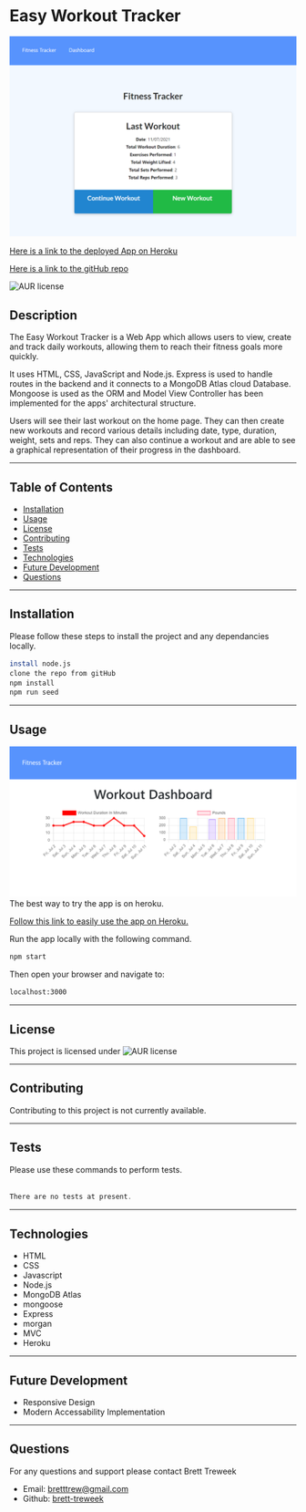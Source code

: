 # Easy Workout Tracker  
  
![Homepage of app](./public/images/fitnessScreenshot.PNG)

[Here is a link to the deployed App on Heroku](https://easy-fitness-tracker.herokuapp.com/?id=60ead717dc3d640015128395)

[Here is a link to the gitHub repo](https://github.com/brett-treweek/Easy-Workout-Tracker)  

![AUR license](https://img.shields.io/static/v1?label=License&message=MIT&color=blue)

## Description
The Easy Workout Tracker is a Web App which allows users to view, create and track daily workouts, allowing them to reach their fitness goals more quickly.  

It uses HTML, CSS, JavaScript and Node.js. Express is used to handle routes in the backend and it connects to a MongoDB Atlas  cloud Database. Mongoose is used as the ORM and Model View Controller has been implemented for the apps' architectural structure.  

Users will see their last workout on the home page. They can then create new workouts and record various details including date, type, duration, weight, sets and reps. They can also continue a workout and are able to see a graphical representation of their progress in the dashboard.

---
## Table of Contents

- [Installation](#installation)
- [Usage](#usage)
- [License](#license)
- [Contributing](#contributing)
- [Tests](#tests)
- [Technologies](#technologies)
- [Future Development](#future-development)
- [Questions](#questions)

---
## Installation  
  
Please follow these steps to install the project and any dependancies locally.

```bash
install node.js
clone the repo from gitHub
npm install
npm run seed
```

---
## Usage

![dashboard](./public/images/dashboard.PNG)
The best way to try the app is on heroku.  

[Follow this link to easily use the app on Heroku.](https://easy-fitness-tracker.herokuapp.com/?id=60ead717dc3d640015128395)

Run the app locally with the following command.   

```bash
npm start
```
Then open your browser and navigate to:
```bash
localhost:3000
```


---
## License

This project is licensed under ![AUR license](https://img.shields.io/static/v1?label=License&message=MIT&color=blue)

---
## Contributing

Contributing to this project is not currently available.

---
## Tests

Please use these commands to perform tests.

```js

There are no tests at present.

```

---

## Technologies

- HTML
- CSS
- Javascript
- Node.js
- MongoDB Atlas
- mongoose
- Express
- morgan
- MVC
- Heroku
---
## Future Development
- Responsive Design
- Modern Accessability Implementation

---

## Questions

For any questions and support please contact Brett Treweek  
- Email: bretttrew@gmail.com  
- Github: [brett-treweek](https://github.com/brett-treweek)
